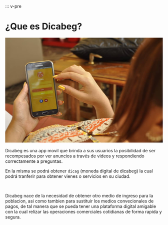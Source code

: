 ::: v-pre

<!-- <img src="../img/logo-dicabeg.png" alt="Logo Dicabeg" /> -->

# ¿Que es Dicabeg?

<img src="../img/portada.jpg" alt="Portada" />

Dicabeg es una app movil que brinda a sus usuarios la posibilidad de ser recompesados por ver anuncios a través de videos y respondiendo correctamente a preguntas.

En la misma se podrá obtener `dicag` (moneda digital de dicabeg) la cual podrá tranferir para obtener vienes o servicios en su ciudad.

<br />

Dicabeg nace de la necesidad de obtener otro medio de ingreso para la poblacion, asi como tambien para sustituir los medios convecionales de pagos, de tal manera que se pueda tener una plataforma digital amigable con la cual relizar las operaciones comerciales cotidianas de forma rapida y segura.